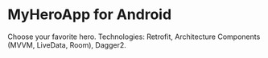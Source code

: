 # MyHeroApp for Android
Choose your favorite hero.
Technologies: Retrofit, Architecture Components (MVVM, LiveData, Room), Dagger2.
